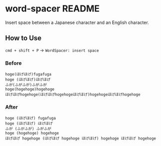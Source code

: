 # word-spacer README

Insert space between a Japanese character and an English character.

## How to Use

`cmd + shift + P` -> `WordSpacer: insert space`

### Before

```
hoge(ほげほげ)fugafuga
hoge (ほげほげ)ほげほげ
ふが(ふがふが)ふがふが
hoge(hogehoge)hogehoge
ほげほげhogehoge(ほげほげhogehogeほげほげ)hogehogeほげほげhogehoge
```

### After

```
hoge (ほげほげ) fugafuga
hoge (ほげほげ) ほげほげ
ふが (ふがふが) ふがふが
hoge (hogehoge) hogehoge
ほげほげ hogehoge (ほげほげ hogehoge ほげほげ) hogehoge ほげほげ hogehoge
```
